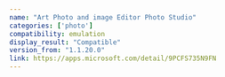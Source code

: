 ```yaml
---
name: "Art Photo and image Editor Photo Studio"
categories: ['photo']
compatibility: emulation
display_result: "Compatible"
version_from: "1.1.20.0"
link: https://apps.microsoft.com/detail/9PCFS735N9FN
---
```

